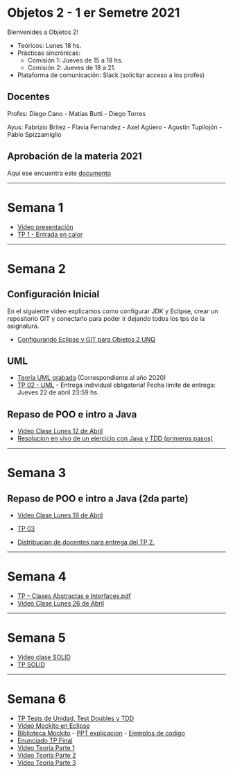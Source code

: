 # Objetos 2 - 1 er Semetre 2021
Bienvenides a Objetos 2!

* Teóricos: Lunes 18 hs.     
* Prácticas sincrónicas: 
  * Comisión 1: Jueves de 15 a 18 hs. 
  * Comisión 2: Jueves de 18 a 21.
* Plataforma de comunicación: Slack (solicitar acceso a los profes)

## Docentes
Profes: Diego Cano - Matias Butti - Diego Torres

Ayus: Fabrizio Britez - Flavia Fernandez - Axel Agüero - Agustin Tupilojón - Pablo Spizzamiglio

## Aprobación de la materia 2021
Aquí ese encuentra este [documento](https://github.com/POO2UNQ/site/blob/main/Aprobación%20de%20la%20materia%20-%202021.pdf)

---
# Semana 1

* [Video presentación](https://youtu.be/RBWa1uGstOA)
* [TP 1 - Entrada en calor](https://github.com/POO2UNQ/site/tree/main/TP01)

---
# Semana 2 
<!--- Aqui se comentan muchas lineas sin espacios
Esto es util para el re huso del sitio el semestre que viene.
d
ignored comment --> 
## Configuración Inicial
En el siguiente video explicamos como configurar JDK y Eclipse, crear un repositorio GIT y conectarlo para poder ir dejando todos los tps de la asignatura.

* [Configurando Eclipse y GIT para Objetos 2 UNQ](https://www.youtube.com/watch?v=3ITG-OFhThc)

## UML
* [Teoría UML grabada](https://www.youtube.com/watch?v=oYSLwORU0ZM)  (Correspondiente al año 2020)
* [TP 02 - UML](https://github.com/POO2UNQ/site/blob/main/TP%2002/TP%2002%20UML.pdf) - Entrega individual obligatoria! Fecha límite de entrega: Jueves 22 de abril 23:59 hs.

## Repaso de POO e intro a Java
* [Video Clase Lunes 12 de Abril](https://www.youtube.com/watch?v=9_fLUcQy7Ys)
* [Resolucion en vivo de un ejercicio con Java y TDD (primeros pasos)](https://www.youtube.com/watch?v=-DByRgl7K44) 

---
# Semana 3

## Repaso de POO e intro a Java (2da parte)
* [Video Clase Lunes 19 de Abril](https://youtu.be/uROXCHF8AG4)
* [TP 03 ](https://docs.google.com/document/d/1zdiVCPTy0BULA_TzvQKgsOhI23TUkpp7yoHX61d6E1o/edit?usp=sharing)

* [Distribucion de docentes para entrega del TP 2. ](https://github.com/POO2UNQ/site/blob/main/2021/2021%20Sem1%20OO2%20UNQ%20-%20Asignacion%20docentes.pdf)

---
# Semana 4 
* [TP – Clases Abstractas e Interfaces.pdf](https://github.com/POO2UNQ/site/files/6387818/TP.Clases.Abstractas.e.Interfaces.pdf)
* [Video Clase Lunes 26 de Abril](https://youtu.be/VRNaA7sCPlo)

---
# Semana 5
* [Video clase SOLID](https://www.youtube.com/watch?v=KX4RTb15FNQ)
* [TP SOLID](https://github.com/POO2UNQ/site/tree/main/TP%20SOLID)


---
# Semana 6
* [TP Tests de Unidad, Test Doubles y TDD](https://github.com/POO2UNQ/site/blob/1c6c7d442c548946817d66fa7b7cfe5c9a2336b8/docs/Test-y-Test-Doubles.pdf)
* [Video Mockito en Eclipse](https://www.youtube.com/watch?v=lEaMqDyhaFc)
* [Biblioteca Mockito](https://github.com/POO2UNQ/site/tree/main/mockito/framework%20%26%20dependencies/Mockito) - [PPT explicacion](https://github.com/POO2UNQ/site/tree/main/mockito/mockito.pdf) - [Ejemplos de codigo](https://github.com/POO2UNQ/site/tree/main/mockito/ejemplos)
* [Enunciado TP Final](https://github.com/POO2UNQ/site/blob/main/TP%20final%202021%201er%20sem/Trabajo%20Final%201er%20sem%202021.pdf)
* [Video Teoría Parte 1](https://www.youtube.com/watch?v=t7sP-e8DJdk)
* [Video Teoría Parte 2](https://www.youtube.com/watch?v=i0LHhxSo19A)
* [Video Teoría Parte 3](https://www.youtube.com/watch?v=Xv7ZLVycKz4)
